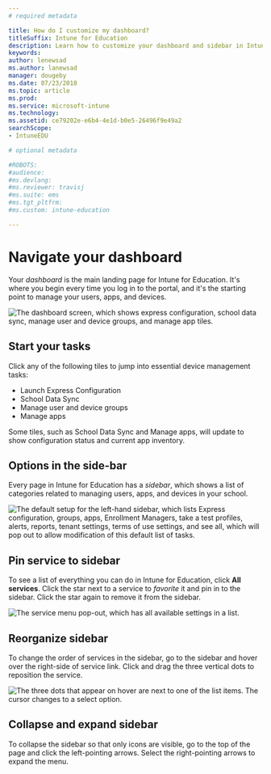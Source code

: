 ```yaml
---
# required metadata

title: How do I customize my dashboard?
titleSuffix: Intune for Education
description: Learn how to customize your dashboard and sidebar in Intune for Education.
keywords:
author: lenewsad
ms.author: lanewsad
manager: dougeby
ms.date: 07/23/2018
ms.topic: article
ms.prod:
ms.service: microsoft-intune
ms.technology:
ms.assetid: ce79202e-e6b4-4e1d-b0e5-26496f9e49a2
searchScope:
- IntuneEDU

# optional metadata

#ROBOTS:
#audience:
#ms.devlang:
#ms.reviewer: travisj
#ms.suite: ems
#ms.tgt_pltfrm:
#ms.custom: intune-education

---
```


# Navigate your dashboard

Your _dashboard_ is the main landing page for Intune for Education. It's where you begin every time you log in to the portal, and it's the starting point to manage your users, apps, and devices.  


  ![The dashboard screen, which shows express configuration, school data sync, manage user and device groups, and manage app tiles.](./media/dashboard-001-landing-page.png)

## Start your tasks
Click any of the following tiles to jump into essential device management tasks:

* Launch Express Configuration
* School Data Sync
* Manage user and device groups
* Manage apps

Some tiles, such as School Data Sync and Manage apps, will update to show configuration status and current app inventory.

## Options in the side-bar

Every page in Intune for Education has a  _sidebar_, which shows a list of categories related to managing users, apps, and devices in your school.

  ![The default setup for the left-hand sidebar, which lists Express configuration, groups, apps, Enrollment Managers, take a test profiles, alerts, reports, tenant settings, terms of use settings, and see all, which will pop out to allow modification of this default list of tasks.](./media/dashboard-002-left-sidebar-list.png)

## Pin service to sidebar
To see a list of everything you can do in Intune for Education, click **All services**. Click the star next to a service to *favorite* it and pin in to the sidebar. Click the star again to remove it from the sidebar. 

  ![The service menu pop-out, which has all available settings in a list.](./media/dashboard-003-change-sidebar-popout.png)

## Reorganize sidebar
To change the order of services in the sidebar, go to the sidebar and hover over the right-side of service link. Click and drag the three vertical dots to reposition the service. 

  ![The three dots that appear on hover are next to one of the list items. The cursor changes to a select option.](./media/dashboard-004-editing-sidebar.png)

## Collapse and expand sidebar
To collapse the sidebar so that only icons are visible, go to the top of the page and click the left-pointing arrows. Select the right-pointing arrows to expand the menu.  
